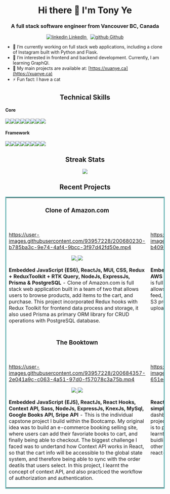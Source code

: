 <h1 align="center">
Hi there 👋 I'm Tony Ye
</h1>

<h3 align="center">
  A full stack software engineer from Vancouver BC, Canada
</h3>

<p align="center">
  <a href="https://www.linkedin.com/in/xuan-ye/" rel="nofollow noreferrer">
    <img src="https://i.stack.imgur.com/gVE0j.png" alt="linkedin"> LinkedIn
  </a> &nbsp; 
  <a href="https://github.com/tonyxuan2021" rel="nofollow noreferrer">
    <img src="https://i.stack.imgur.com/tskMh.png" alt="github"> Github
  </a>
</p>


- 🔭 I’m currently working on full stack web applications, including a clone of Instagram built with Python and Flask.
- 🌱 I’m interested in frontend and backend development. Currently, I am learning GraphQl.
- 👨 My main projects are available at: [https://xuanye.ca](https://xuanye.ca)
- ⚡ Fun fact: I have a cat


<h2 align="center">
Technical Skills
</h2>


<h4>Core</h4>

<img src="https://img.shields.io/badge/HTML5-E34F26?style=for-the-badge&logo=html5&logoColor=white" /><img src="https://img.shields.io/badge/CSS3-1572B6?style=for-the-badge&logo=css3&logoColor=white" /><img src="https://img.shields.io/badge/JavaScript-323330?style=for-the-badge&logo=javascript&logoColor=F7DF1E" /><img src="https://img.shields.io/badge/Python-FFD43B?style=for-the-badge&logo=python&logoColor=blue" /><img src="https://img.shields.io/badge/MySQL-005C84?style=for-the-badge&logo=mysql&logoColor=white" /><img src="https://img.shields.io/badge/PostgreSQL-316192?style=for-the-badge&logo=postgresql&logoColor=white" /><img src="https://img.shields.io/badge/MongoDB-4EA94B?style=for-the-badge&logo=mongodb&logoColor=white" /><img src="https://img.shields.io/badge/Amazon_AWS-232F3E?style=for-the-badge&logo=amazon-aws&logoColor=white" />



<h4>Framework</h4>

<img src="https://img.shields.io/badge/React-20232A?style=for-the-badge&logo=react&logoColor=61DAFB" /><img src="https://img.shields.io/badge/Redux-593D88?style=for-the-badge&logo=redux&logoColor=white" /><img src="https://img.shields.io/badge/Node.js-339933?style=for-the-badge&logo=nodedotjs&logoColor=white" /><img src="https://img.shields.io/badge/Express.js-000000?style=for-the-badge&logo=express&logoColor=white" /><img src="https://img.shields.io/badge/Material%20UI-007FFF?style=for-the-badge&logo=mui&logoColor=white" /><img src="https://img.shields.io/badge/Flask-000000?style=for-the-badge&logo=flask&logoColor=white" /><img src="https://img.shields.io/badge/Jest-323330?style=for-the-badge&logo=Jest&logoColor=white" /><img src="https://img.shields.io/badge/Prisma-3982CE?style=for-the-badge&logo=Prisma&logoColor=white" />

<h2 align="center">
Streak Stats
</h2>


<p align="center">
    <a href="https://git.io/streak-stats"><img src="https://github-readme-streak-stats.herokuapp.com?user=tonyxuan2021&theme=blueberry"/></a>
</p>


<h2 align="center">
Recent Projects
</h2>

<table bordercolor="#66b2b2">
  <tr>
    <td width="50%" valign="top">
      <h3 align="center">Clone of Amazon.com</h3>
        <br>
      <a target="_blank" href="https://amazon.xuanye.ca/"></a>    


https://user-images.githubusercontent.com/93957228/200680230-b785ba3c-9e74-4af4-9bcc-3f97d42fd50e.mp4

      
  <p align="center">
  <a href="https://github.com/JoshL579/amazon-clone" target="_blank">
    <img src="https://img.shields.io/badge/Code-black?style=for-the-badge&logo=github">
  </a>  
  <a href="https://amazon.xuanye.ca/" target="_blank">
    <img src="https://img.shields.io/badge/-website-green?style=for-the-badge&color=243964">
  </a>
      </p>
        <p><strong>Embedded JavaScript (ES6), ReactJs, MUI, CSS, Redux + ReduxToolkit + RTK Query, NodeJs, ExpressJs, Prisma & PostgreSQL</strong> - Clone of Amazon.com is full stack web application built in a team of two that allows users to browse products, add items to the cart, and purchase. This project incorporated Redux hooks with Redux Toolkit for frontend data process and storage, it also used Prisma as primary ORM library for CRUD operations with PostgreSQL database.</p>
    </td>
 <td width="50%" valign="top">
      <h3 align="center">Clone of Instagram.com</h3>
        <br>
      <a target="_blank" href="https://instagramserver.xuanye.ca/"></a>       


https://user-images.githubusercontent.com/93957228/215343361-b4095148-cc3d-479b-8771-ebd09c1be4c1.mp4


      
  <p align="center">
  <a href="https://github.com/maknelso/instagramClone" target="_blank">
    <img src="https://img.shields.io/badge/Code-black?style=for-the-badge&logo=github">
  </a>  
  <a href="https://instagramserver.xuanye.ca/" target="_blank">
    <img src="https://img.shields.io/badge/-website-green?style=for-the-badge&color=243964">
  </a>
      </p>
        <p><strong>Embedded ReactJs, Python, MUI, Flask, PostgreSQL, AWS RDS, AWS S3, AWS EC2</strong> - Clone of Instagram.com is full stack web application built in a team of two that allows users to search, follow/unfollow users, like/unlike feed, comment on feed. This project Incorporated AWS S3 presigned URL to grant users the permission to upload feed on to the creator’s S3 bucket .</p>
    </td>
  </tr>
  
  <tr>
    <td width="50%" valign="top">
      <h3 align="center">The Booktown</h3>
        <br>
      <a target="_blank" href="https://booktown.xuanye.ca/"></a>    


https://user-images.githubusercontent.com/93957228/200684357-2e041a9c-c063-4a51-97d0-f57078c3a75b.mp4

  
  <p align="center">
  <a href="https://github.com/tonyxuan2021/bootown-backend" target="_blank">
    <img src="https://img.shields.io/badge/Code-black?style=for-the-badge&logo=github">
  </a>  
  <a href="https://booktown.xuanye.ca/" target="_blank">
    <img src="https://img.shields.io/badge/-website-green?style=for-the-badge&color=243964">
  </a>
      </p>
        <p><strong>Embedded JavaScript (EJS), ReactJs, React Hooks, Context API, Sass, NodeJs, ExpressJs, KnexJs, MySql, Google Books API, Sripe API</strong> - This is the individual capstone project I build within the Bootcamp. My original idea was to build an e-commerce booking selling site, where users can add their favoriate books to cart, and finally being able to checkout. The biggest challenge I faced was to undertand how Context API works in React, so that the cart info will be accessible to the global state system, and therefore being able to sync with the order deatils that users select. In this project, I learnt the concept of context API, and also practiced the workflow of authorization and authentication.</p>
    </td>
   
<td width="50%" valign="top">
      <h3 align="center">Diamond Admin PRO</h3>
        <br>
      <a target="_blank" href="https://dashboard-diamond-admin.herokuapp.com/"></a>    


https://user-images.githubusercontent.com/93957228/200686802-651ee0d5-d8fe-4071-80e5-cadc0f595040.mp4


  <p align="center">
  <a href="https://github.com/tonyxuan2021/dashboard-frontend" target="_blank">
    <img src="https://img.shields.io/badge/Code-black?style=for-the-badge&logo=github">
  </a>  
  <a href="https://dashboard-diamond-app.netlify.app//" target="_blank">
    <img src="https://img.shields.io/badge/-website-green?style=for-the-badge&color=243964">
  </a>
      </p>
        <p><strong>ReactJs, MUI, react-calendar, react-chartjs-2, react-simple-maps</strong> - This project is a frontend focused dashboard flatform web application. The purpose of this project is to test the skills I have recently acquired, which is to practice the MUI library. In this project, I specially learnt how Grid element plays an important role in buidling responsive screen size. I also practiced to use other external visualization libraries like: react-calendar, react-chartjs-2, react-simple-maps, and etc.</p>
    </td>
  </tr>
  
  
</table>

<!--
**tonyxuan2021/tonyxuan2021** is a ✨ _special_ ✨ repository because its `README.md` (this file) appears on your GitHub profile.

Here are some ideas to get you started:

- 🔭 I’m currently working on ...
- 🌱 I’m currently learning ...
- 👯 I’m looking to collaborate on ...
- 🤔 I’m looking for help with ...
- 💬 Ask me about ...
- 📫 How to reach me: ...
- 😄 Pronouns: ...
- ⚡ Fun fact: ...
-->
